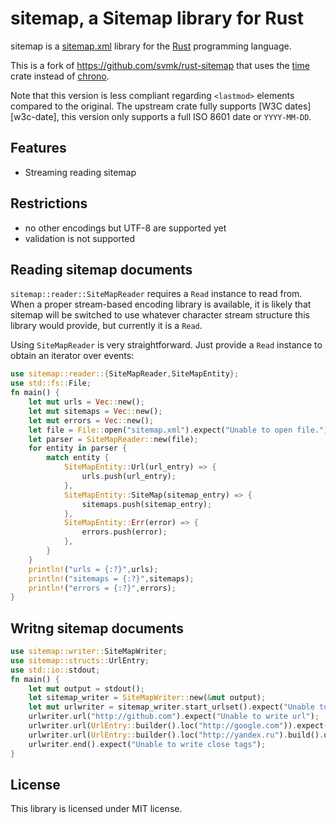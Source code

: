 # sitemap, a Sitemap library for Rust

sitemap is a [sitemap.xml] library for the [Rust](http://www.rust-lang.org/) programming language.

This is a fork of <https://github.com/svmk/rust-sitemap> that uses the [time]
crate instead of [chrono].

Note that this version is less compliant regarding `<lastmod>` elements
compared to the original. The upstream crate fully supports [W3C dates][w3c-date],
this version only supports a full ISO 8601 date or `YYYY-MM-DD`.

[sitemap.xml]: https://www.sitemaps.org/protocol.html
[time]: https://lib.rs/crates/time
[chrono]: https://lib.rs/crates/chrono
[wc3-date]: https://www.w3.org/TR/NOTE-datetime

## Features
* Streaming reading sitemap

## Restrictions
* no other encodings but UTF-8 are supported yet
* validation is not supported

## Reading sitemap documents
`sitemap::reader::SiteMapReader` requires a `Read` instance to read from. When a proper stream-based encoding library is available, it is likely that sitemap will be switched to use whatever character stream structure this library would provide, but currently it is a `Read`.

Using `SiteMapReader` is very straightforward. Just provide a `Read` instance to obtain an iterator over events:

```rust
use sitemap::reader::{SiteMapReader,SiteMapEntity};
use std::fs::File;
fn main() {
    let mut urls = Vec::new();
    let mut sitemaps = Vec::new();
    let mut errors = Vec::new();
    let file = File::open("sitemap.xml").expect("Unable to open file.");
    let parser = SiteMapReader::new(file);
    for entity in parser {
        match entity {
            SiteMapEntity::Url(url_entry) => {
                urls.push(url_entry);
            },
            SiteMapEntity::SiteMap(sitemap_entry) => {
                sitemaps.push(sitemap_entry);
            },
            SiteMapEntity::Err(error) => {
                errors.push(error);
            },
        }
    }
    println!("urls = {:?}",urls);
    println!("sitemaps = {:?}",sitemaps);
    println!("errors = {:?}",errors);
}
```

## Writng sitemap documents
```rust
use sitemap::writer::SiteMapWriter;
use sitemap::structs::UrlEntry;
use std::io::stdout;
fn main() {
    let mut output = stdout();
    let sitemap_writer = SiteMapWriter::new(&mut output);
    let mut urlwriter = sitemap_writer.start_urlset().expect("Unable to write urlset");
    urlwriter.url("http://github.com").expect("Unable to write url");
    urlwriter.url(UrlEntry::builder().loc("http://google.com")).expect("Unable to write url");
    urlwriter.url(UrlEntry::builder().loc("http://yandex.ru").build().unwrap()).expect("Unable to write url");
    urlwriter.end().expect("Unable to write close tags");
}
```

## License

This library is licensed under MIT license.


